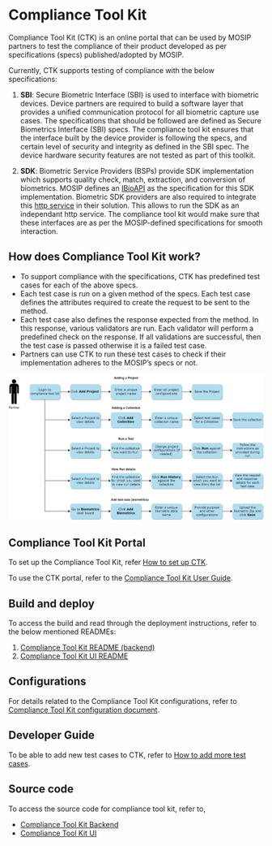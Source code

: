 # Compliance Tool Kit

Compliance Tool Kit (CTK) is an online portal that can be used by MOSIP partners to test the compliance of their product developed as per specifications (specs) published/adopted by MOSIP. 

Currently, CTK supports testing of compliance with the below specifications:

1. **SBI**: Secure Biometric Interface (SBI) is used to interface with biometric devices. Device partners are required to build a software layer that provides a unified communication protocol for all biometric capture use cases. The specifications that should be followed are defined as Secure Biometrics Interface (SBI) specs. The compliance tool kit ensures that the interface built by the device provider is following the specs, and certain level of security and integrity as defined in the SBI spec. The device hardware security features are not tested as part of this toolkit. 

2. **SDK**: Biometric Service Providers (BSPs) provide SDK implementation which supports quality check, match, extraction, and conversion of biometrics. MOSIP defines an [IBioAPI](https://github.com/mosip/commons/blob/master/kernel/kernel-biometrics-api/src/main/java/io/mosip/kernel/biometrics/spi/IBioApi.java) as the specification for this SDK implementation. Biometric SDK providers are also required to integrate this [http service](https://github.com/mosip/biosdk-services/tree/release-1.2.0) in their solution. This allows to run the SDK as an independant http service. The compliance tool kit would make sure that these interfaces are as per the MOSIP-defined specifications for smooth interaction.

<!--
3. **ABIS**- Automated Biometric Identification System (ABIS) vendors provide ABIS component which performs de-duplication of a resident's biometric data. This is useful to ensure the uniqueness of residents’ biometrics. MOSIP’s ABIS partners communicate with MOSIP via a queue. MOSIP defines ABIS specs for the same.  
-->

## How does Compliance Tool Kit work?

* To support compliance with the specifications, CTK has predefined test cases for each of the above specs. 
* Each test case is run on a given method of the specs. Each test case defines the attributes required to create the request to be sent to the method.
* Each test case also defines the response expected from the method. In this response, various validators are run. Each validator will perform a predefined check on the response. If all validations are successful, then the test case is passed otherwise it is a failed test case. 
* Partners can use CTK to run these test cases to check if their implementation adheres to the MOSIP’s specs or not. 

![Compliance Tool Kit Process Flow Diagram](_images/compliance-toolkit-flow-diagram.png)

## Compliance Tool Kit Portal

To set up the Compliance Tool Kit, refer [How to set up CTK](https://docs.mosip.io/1.2.0/modules/compliance-tool-kit/how-to-guides/ctk-setup-steps).

To use the CTK portal, refer to the [Compliance Tool Kit User Guide](https://docs.mosip.io/1.2.0/modules/compliance-tool-kit/ctk-user-guide).

## Build and deploy

To access the build and read through the deployment instructions, refer to the below mentioned READMEs:
1. [Compliance Tool Kit README (backend)](https://github.com/mosip/mosip-compliance-toolkit/tree/develop#readme)
2. [Compliance Tool Kit UI README](https://github.com/mosip/mosip-compliance-toolkit-ui/tree/develop#readme)

## Configurations

For details related to the Compliance Tool Kit configurations, refer to [Compliance Tool Kit configuration document](https://github.com/mosip/mosip-compliance-toolkit/tree/0.0.9-B1).

## Developer Guide

To be able to add new test cases to CTK, refer to [How to add more test cases](https://docs.mosip.io/1.2.0/modules/compliance-tool-kit/how-to-guides/ctk-test-cases).

## Source code

To access the source code for compliance tool kit, refer to, 
* [Compliance Tool Kit Backend](https://github.com/mosip/mosip-compliance-toolkit/tree/0.0.9-B1)
* [Compliance Tool Kit UI](https://github.com/mosip/mosip-compliance-toolkit-ui/tree/0.0.9-B1)

